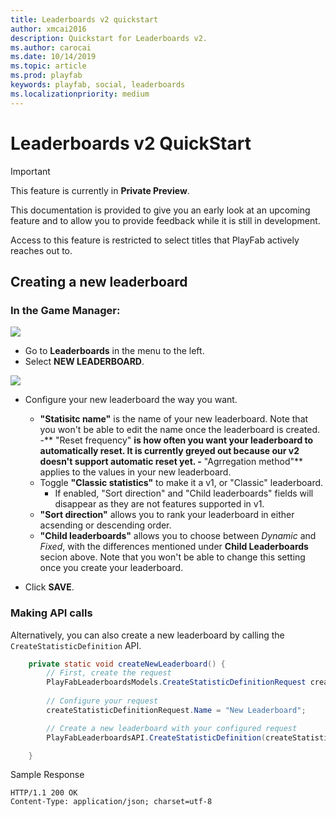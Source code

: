 ```yaml
---
title: Leaderboards v2 quickstart
author: xmcai2016
description: Quickstart for Leaderboards v2.
ms.author: carocai
ms.date: 10/14/2019
ms.topic: article
ms.prod: playfab
keywords: playfab, social, leaderboards
ms.localizationpriority: medium
---
```


# Leaderboards v2 QuickStart 

> [!IMPORTANT]
> This feature is currently in **Private Preview**.  
>
> This documentation is provided to give you an early look at an upcoming feature and to allow you to provide feedback while it is still in development.  
>
> Access to this feature is restricted to select titles that PlayFab actively reaches out to.

## Creating a new leaderboard

### In the Game Manager:

 ![](media/quickstart1.png)

* Go to **Leaderboards** in the menu to the left.
* Select **NEW LEADERBOARD**.
  
 ![](media/quickstart2.png)
  
  
* Configure your new leaderboard the way you want.

    - **"Statisitc name"** is the name of your new leaderboard. Note that you won't be able to edit the name once the leaderboard is created.
    -** "Reset frequency" **is how often you want your leaderboard to automatically reset. It is currently greyed out because our v2 doesn't support automatic reset yet.
    -** "Agrregation method"** applies to the values in your new leaderboard.
    - Toggle **"Classic statistics"** to make it a v1, or "Classic" leaderboard.
      - If enabled, "Sort direction" and "Child leaderboards" fields will disappear as they are not features supported in v1.
    - **"Sort direction"** allows you to rank your leaderboard in either acsending or descending order.
    - **"Child leaderboards"** allows you to choose between *Dynamic* and *Fixed*, with the differences mentioned under **Child Leaderboards** secion above. Note that you won't be able to change this setting once you create your leaderboard.
* Click **SAVE**.
  

### Making API calls
Alternatively, you can also create a new leaderboard by calling the `CreateStatisticDefinition` API. 

```Java
    private static void createNewLeaderboard() {
        // First, create the request
        PlayFabLeaderboardsModels.CreateStatisticDefinitionRequest createStatisticDefinitionRequest = new PlayFabLeaderboardsModels.CreateStatisticDefinitionRequest();
        
        // Configure your request
        createStatisticDefinitionRequest.Name = "New Leaderboard";

        // Create a new leaderboard with your configured request        
        PlayFabLeaderboardsAPI.CreateStatisticDefinition(createStatisticDefinitionRequest);

    }
```

Sample Response

```
HTTP/1.1 200 OK
Content-Type: application/json; charset=utf-8
```

